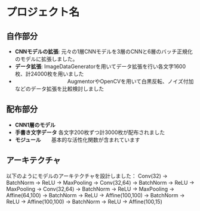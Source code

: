 # プロジェクト名

## 自作部分
- **CNNモデルの拡張**: 元々の1層CNNモデルを3層のCNNと6層のバッチ正規化のモデルに拡張しました。
- **データ拡張**:  ImageDataGeneratorを用いてデータ拡張を行い各文字1600枚、計24000枚を用いました
- 　　　　　　　　　　AugmentorやOpenCVを用いて白黒反転、ノイズ付加などのデータ拡張を比較検討しました


## 配布部分
- **CNN1層のモデル**　
- **手書き文字データ** 各文字200枚ずつ計3000枚が配布されました
- **モジュール**　　基本的な活性化関数が含まれています  

## アーキテクチャ
以下のようにモデルのアーキテクチャを設計しました：
Conv(32) -> BatchNorm -> ReLU -> MaxPooling
-> Conv(32,64) -> BatchNorm -> ReLU -> MaxPooling
-> Conv(32,64) -> BatchNorm -> ReLU -> MaxPooling
-> Affine(64,100) -> BatchNorm -> ReLU
-> Affine(100,100) -> BatchNorm -> ReLU
-> Affine(100,100) -> BatchNorm -> ReLU
-> Affine(100,15)




